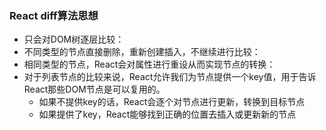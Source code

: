 ### React diff算法思想

- 只会对DOM树逐层比较：
- 不同类型的节点直接删除，重新创建插入，不继续进行比较：
- 相同类型的节点，React会对属性进行重设从而实现节点的转换：
- 对于列表节点的比较来说，React允许我们为节点提供一个key值，用于告诉React那些DOM节点是可以复用的。
  - 如果不提供key的话，React会逐个对节点进行更新，转换到目标节点
  - 如果提供了key，React能够找到正确的位置去插入或更新新的节点